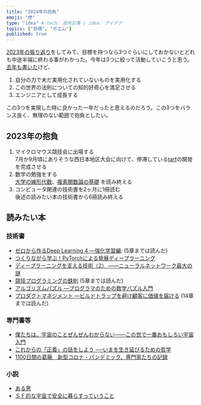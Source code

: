 ```yaml
---
title: "2024年の抱負"
emoji: "😎"
type: "idea" # tech: 技術記事 / idea: アイデア
topics: ["目標", "ポエム"]
published: true
---
```


[2023年の振り返り](./926_2023_retrospective)をしてみて、目標を持つなら3つぐらいにしておかないとどれも中途半端に終わる事がわかった。今年は3つに絞って活動していこうと思う。[去年も書いた](./926_2023_resolutions#長期的な理想像)けど、

1. 自分の力で未だ実用化されていないものを実用化する
2. この世界の法則についての知的好奇心を満足させる
3. エンジニアとして成長する

この3つを実現した時に良かった一年だったと思えるのだろう。この3つをバランス良く、無理のない範囲で抱負としたい。

## 2023年の抱負

1. マイクロマウス競技会に出場する  
   7月か9月頃にありそうな西日本地区大会に向けて、停滞している[tarf](https://github.com/horie-t/tarf)の開発を完成させる
2. 数学の勉強をする  
   [大学の線形代数](https://amzn.to/3rzQV88)、[複素関数論の基礎](https://amzn.to/45nAwBo) を読み終える
3. コンピュータ関連の技術書を2ヶ月に1冊読む  
   後述の読みたい本の技術書から6冊読み終える


## 読みたい本

### 技術書

* [ゼロから作るDeep Learning 4 ―強化学習編](https://amzn.to/46zk42I): (5章までは読んだ)
* [つくりながら学ぶ！PyTorchによる発展ディープラーニング](https://amzn.asia/d/7IS8UUy)
* [ディープラーニングを支える技術〈2〉 ——ニューラルネットワーク最大の謎](https://amzn.asia/d/36SDzmb)
* [競技プログラミングの鉄則](https://amzn.to/3Na5IOg) (5章までは読んだ)
* [アルゴリズムパズル ―プログラマのための数学パズル入門](https://amzn.to/3N88iUM)
* [プロダクトマネジメント ―ビルドトラップを避け顧客に価値を届ける](https://amzn.to/3t07tqi) (14章までは読んだ)

### 専門書等

* [僕たちは、宇宙のことぜんぜんわからない――この世で一番おもしろい宇宙入門](https://amzn.to/3N86FXa)
* [これからの「正義」の話をしよう ──いまを生き延びるための哲学](https://amzn.to/46HmlYk)
* [1100日間の葛藤　新型コロナ・パンデミック、専門家たちの記録](https://amzn.to/46Lhfue)

### 小説

* [ある男](https://amzn.to/46I03FW)
* [ＳＦ的な宇宙で安全に暮らすっていうこと](https://amzn.to/412Tvkf)


   
